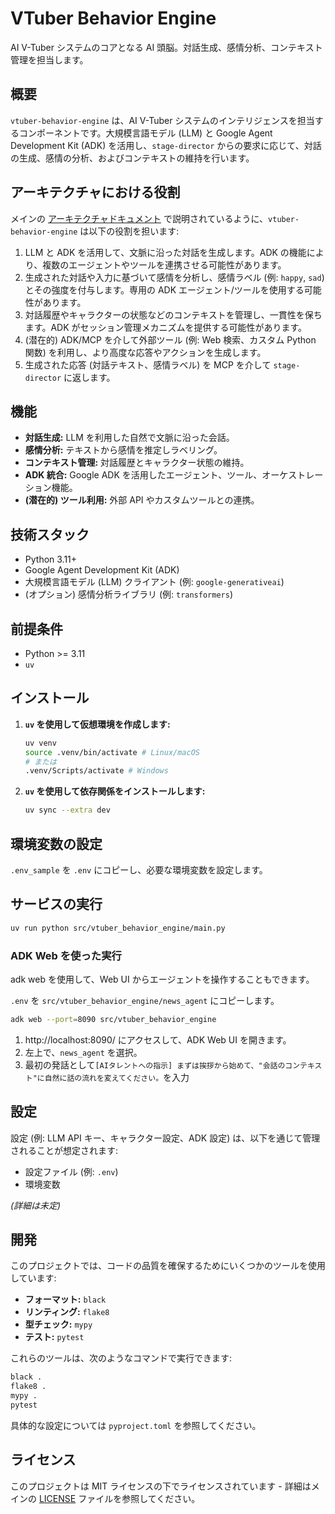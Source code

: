 # VTuber Behavior Engine

AI V-Tuber システムのコアとなる AI 頭脳。対話生成、感情分析、コンテキスト管理を担当します。

## 概要

`vtuber-behavior-engine` は、AI V-Tuber システムのインテリジェンスを担当するコンポーネントです。大規模言語モデル (LLM) と Google Agent Development Kit (ADK) を活用し、`stage-director` からの要求に応じて、対話の生成、感情の分析、およびコンテキストの維持を行います。

## アーキテクチャにおける役割

メインの [アーキテクチャドキュメント](../../docs/architecture.md) で説明されているように、`vtuber-behavior-engine` は以下の役割を担います:

1.  LLM と ADK を活用して、文脈に沿った対話を生成します。ADK の機能により、複数のエージェントやツールを連携させる可能性があります。
2.  生成された対話や入力に基づいて感情を分析し、感情ラベル (例: `happy`, `sad`) とその強度を付与します。専用の ADK エージェント/ツールを使用する可能性があります。
3.  対話履歴やキャラクターの状態などのコンテキストを管理し、一貫性を保ちます。ADK がセッション管理メカニズムを提供する可能性があります。
4.  (潜在的) ADK/MCP を介して外部ツール (例: Web 検索、カスタム Python 関数) を利用し、より高度な応答やアクションを生成します。
5.  生成された応答 (対話テキスト、感情ラベル) を MCP を介して `stage-director` に返します。

## 機能

- **対話生成:** LLM を利用した自然で文脈に沿った会話。
- **感情分析:** テキストから感情を推定しラベリング。
- **コンテキスト管理:** 対話履歴とキャラクター状態の維持。
- **ADK 統合:** Google ADK を活用したエージェント、ツール、オーケストレーション機能。
- **(潜在的) ツール利用:** 外部 API やカスタムツールとの連携。

## 技術スタック

- Python 3.11+
- Google Agent Development Kit (ADK)
- 大規模言語モデル (LLM) クライアント (例: `google-generativeai`)
- (オプション) 感情分析ライブラリ (例: `transformers`)

## 前提条件

- Python >= 3.11
- `uv`

## インストール

1.  **`uv` を使用して仮想環境を作成します:**

    ```bash
    uv venv
    source .venv/bin/activate # Linux/macOS
    # または
    .venv/Scripts/activate # Windows
    ```

2.  **`uv` を使用して依存関係をインストールします:**
    ```bash
    uv sync --extra dev
    ```
## 環境変数の設定

`.env_sample` を `.env` にコピーし、必要な環境変数を設定します。

## サービスの実行

```bash
uv run python src/vtuber_behavior_engine/main.py
```
### ADK Web を使った実行

adk web を使用して、Web UI からエージェントを操作することもできます。

`.env` を `src/vtuber_behavior_engine/news_agent` にコピーします。

```bash
adk web --port=8090 src/vtuber_behavior_engine
```

1. http://localhost:8090/ にアクセスして、ADK Web UI を開きます。
2. 左上で、`news_agent` を選択。
3. 最初の発話として`[AIタレントへの指示] まずは挨拶から始めて、"会話のコンテキスト"に自然に話の流れを変えてください。`を入力


## 設定

設定 (例: LLM API キー、キャラクター設定、ADK 設定) は、以下を通じて管理されることが想定されます:

- 設定ファイル (例: `.env`)
- 環境変数

_(詳細は未定)_

## 開発

このプロジェクトでは、コードの品質を確保するためにいくつかのツールを使用しています:

- **フォーマット:** `black`
- **リンティング:** `flake8`
- **型チェック:** `mypy`
- **テスト:** `pytest`

これらのツールは、次のようなコマンドで実行できます:

```bash
black .
flake8 .
mypy .
pytest
```

具体的な設定については `pyproject.toml` を参照してください。

## ライセンス

このプロジェクトは MIT ライセンスの下でライセンスされています - 詳細はメインの [LICENSE](../../LICENSE) ファイルを参照してください。
